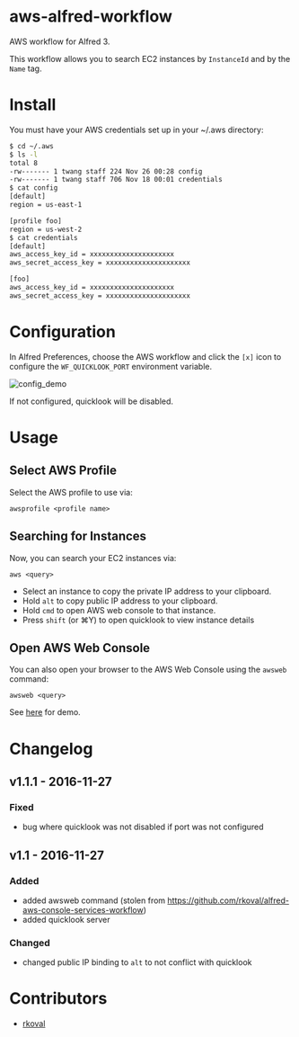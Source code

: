 aws-alfred-workflow
===================

AWS workflow for Alfred 3.

This workflow allows you to search EC2 instances by `InstanceId` and by the
`Name` tag.

Install
=======

You must have your AWS credentials set up in your ~/.aws directory:

```bash
$ cd ~/.aws
$ ls -l
total 8
-rw------- 1 twang staff 224 Nov 26 00:28 config
-rw------- 1 twang staff 706 Nov 18 00:01 credentials
$ cat config
[default]
region = us-east-1

[profile foo]
region = us-west-2
$ cat credentials
[default]
aws_access_key_id = xxxxxxxxxxxxxxxxxxxxx
aws_secret_access_key = xxxxxxxxxxxxxxxxxxxxx

[foo]
aws_access_key_id = xxxxxxxxxxxxxxxxxxxxx
aws_secret_access_key = xxxxxxxxxxxxxxxxxxxxx
```

Configuration
=============
In Alfred Preferences, choose the AWS workflow and click the `[x]` icon to
configure the `WF_QUICKLOOK_PORT` environment variable.

![config_demo](https://raw.githubusercontent.com/twang817/aws-alfred-workflow/master/docs/config_env.png)

If not configured, quicklook will be disabled.

Usage
=====

Select AWS Profile
------------------
Select the AWS profile to use via:

`awsprofile <profile name>`


Searching for Instances
-----------------------
Now, you can search your EC2 instances via:

`aws <query>`

* Select an instance to copy the private IP address to your clipboard.
* Hold `alt` to copy public IP address to your clipboard.
* Hold `cmd` to open AWS web console to that instance.
* Press `shift` (or ⌘Y) to open quicklook to view instance details

Open AWS Web Console
--------------------
You can also open your browser to the AWS Web Console using the `awsweb`
command:

`awsweb <query>`

See [here](https://github.com/rkoval/alfred-aws-console-services-workflow) for demo.

Changelog
=========
## v1.1.1 - 2016-11-27
### Fixed
- bug where quicklook was not disabled if port was not configured

## v1.1 - 2016-11-27
### Added
- added awsweb command (stolen from https://github.com/rkoval/alfred-aws-console-services-workflow)
- added quicklook server
### Changed
- changed public IP binding to `alt` to not conflict with quicklook


Contributors
============
* [rkoval](https://github.com/rkoval)
